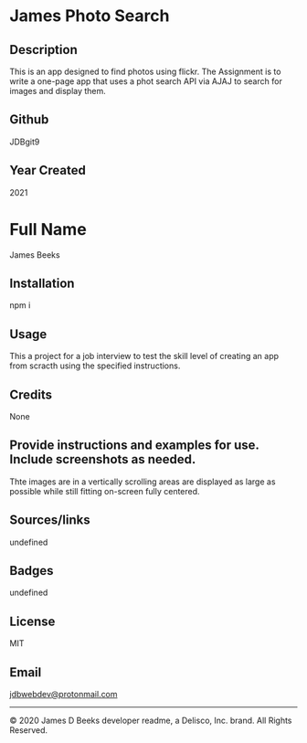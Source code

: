 # James Photo Search

## Description
This is an app designed to find photos using flickr. The Assignment is to write a one-page app that uses a phot search API via AJAJ to search for images and display them.

## Github
JDBgit9

## Year Created
2021

# Full Name
James Beeks

## Installation
npm i

## Usage
This a project for a job interview to test the skill level of creating an app from scracth using the specified instructions.

## Credits
None

## Provide instructions and examples for use. Include screenshots as needed.
Thte images are in a vertically scrolling areas are displayed as large as possible while still fitting on-screen fully centered. 

## Sources/links
undefined

## Badges
undefined

## License 
MIT

## Email
jdbwebdev@protonmail.com


---
© 2020 James D Beeks developer readme, a Delisco, Inc. brand. All Rights Reserved.





    
